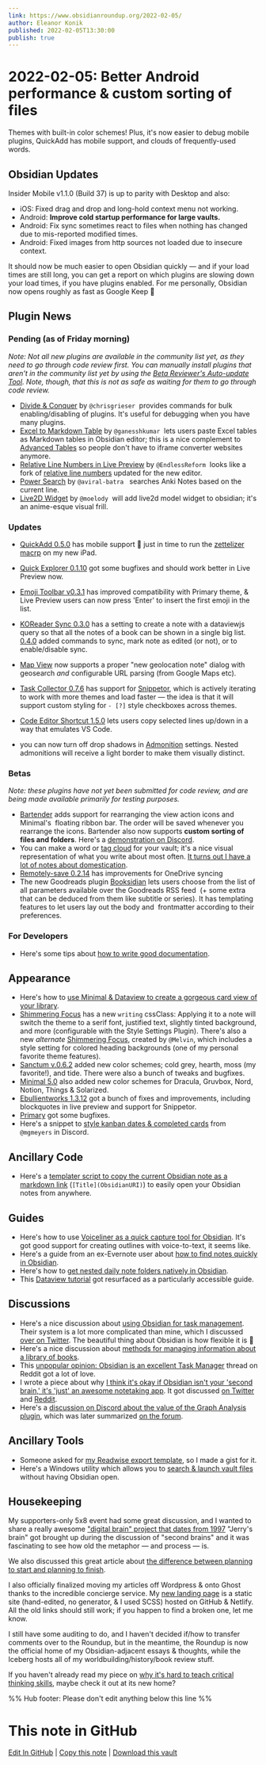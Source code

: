 ```yaml
---
link: https://www.obsidianroundup.org/2022-02-05/
author: Eleanor Konik
published: 2022-02-05T13:30:00
publish: true
---
```


# 2022-02-05: Better Android performance & custom sorting of files
Themes with built-in color schemes! Plus, it's now easier to debug mobile plugins, QuickAdd has mobile support, and clouds of frequently-used words. 

## Obsidian Updates

Insider Mobile v1.1.0 (Build 37) is up to parity with Desktop and also:

-   iOS: Fixed drag and drop and long-hold context menu not working.
-   Android: **Improve cold startup performance for large vaults.**
-   Android: Fix sync sometimes react to files when nothing has changed due to mis-reported modified times.
-   Android: Fixed images from http sources not loaded due to insecure context.

It should now be much easier to open Obsidian quickly — and if your load times are still long, you can get a report on which plugins are slowing down your load times, if you have plugins enabled. For me personally, Obsidian now opens roughly as fast as Google Keep 🥳

## Plugin News

### Pending (as of Friday morning)

_Note: Not all new plugins are available in the community list yet, as they need to go through code review first. You can manually install plugins that aren't in the community list yet by using the [Beta Reviewer's Auto-update Tool](https://github.com/TfTHacker/obsidian42-brat). Note, though, that this is not as safe as waiting for them to go through code review._

-   [Divide & Conquer](https://github.com/chrisgrieser/obsidian-divide-and-conquer) by `@chrisgrieser`  provides commands for bulk enabling/disabling of plugins. It's useful for debugging when you have many plugins.
-   [Excel to Markdown Table](https://github.com/ganesshkumar/obsidian-excel-to-markdown-table) by `@ganesshkumar`  lets users paste Excel tables as Markdown tables in Obsidian editor; this is a nice complement to [Advanced Tables](https://github.com/tgrosinger/advanced-tables-obsidian/) so people don't have to iframe converter websites anymore.
-   [Relative Line Numbers in Live Preview](https://github.com/EndlessReform/obsidian-relative-line-numbers) by `@EndlessReform`  looks like a fork of [relative line numbers](https://github.com/nadavspi/obsidian-relative-line-numbers) updated for the new editor.
-   [Power Search](https://github.com/aviral-batra/obsidian-power-search) by `@aviral-batra`   searches Anki Notes based on the current line.
-   [Live2D Widget](https://github.com/moelody/live2d-widget-obsidian) by `@moelody`  will add live2d model widget to obsidian; it's an anime-esque visual frill.

### Updates

-   [QuickAdd 0.5.0](https://github.com/chhoumann/quickadd) has mobile support 🥳 just in time to run the [zettelizer macrp](https://github.com/chhoumann/quickadd/tree/master/docs/Examples) on my new iPad.
-   [Quick Explorer 0.1.10](https://github.com/pjeby/quick-explorer/releases/tag/0.1.10) got some bugfixes and should work better in Live Preview now.
-   [Emoji Toolbar v0.3.1](https://github.com/oliveryh/obsidian-emoji-toolbar/releases/tag/0.3.1) has improved compatibility with Primary theme, & Live Preview users can now press 'Enter' to insert the first emoji in the list.

-   [KOReader Sync 0.3.0](https://github.com/Edo78/obsidian-koreader-sync#dataview-embedded) has a setting to create a note with a dataviewjs query so that all the notes of a book can be shown in a single big list. [0.4.0](https://github.com/Edo78/obsidian-koreader-sync#commands) added commands to sync, mark note as edited (or not), or to enable/disable sync.

-   [Map View](https://github.com/esm7/obsidian-map-view) now supports a proper "new geolocation note" dialog with geosearch _and_ configurable URL parsing (from Google Maps etc).
-   [Task Collector 0.7.6](https://github.com/ebullient/obsidian-task-collector) has support for [Snippetor](https://github.com/ebullient/obsidian-snippetor), which is actively iterating to work with more themes and load faster — the idea is that it will support custom styling for `- [?]` style checkboxes across themes.
-   [Code Editor Shortcut 1.5.0](https://github.com/timhor/obsidian-editor-shortcuts/releases/tag/1.5.0) lets users copy selected lines up/down in a way that emulates VS Code.
-   you can now turn off drop shadows in [Admonition](https://github.com/valentine195/obsidian-admonition) settings. Nested admonitions will receive a light border to make them visually distinct.

### Betas

_Note: these plugins have not yet been submitted for code review, and are being made available primarily for testing purposes._

-   [Bartender](https://github.com/nothingislost/obsidian-bartender) adds support for rearranging the view action icons and Minimal's  floating ribbon bar. The order will be saved whenever you rearrange the icons. Bartender also now supports **custom sorting of files and folders**. Here's a [demonstration on Discord](https://discord.com/channels/686053708261228577/931552763467411487/938535617195814972).
-   You can make a word or [tag cloud](https://github.com/joethei/obsidian-tagcloud) for your vault; it's a nice visual representation of what you write about most often. [It turns out I have a lot of notes about domestication](https://twitter.com/EleanorKonik/status/1488251003619188740).
-   [Remotely-save 0.2.14](https://github.com/fyears/remotely-save) has improvements for OneDrive syncing
-   The new Goodreads plugin [Booksidian](https://github.com/MichaBrugger/booksidian_plugin) lets users choose from the list of all parameters available over the Goodreads RSS feed  (+ some extra that can be deduced from them like subtitle or series). It has templating features to let users lay out the body and  frontmatter according to their preferences.

### For Developers

-   Here's some tips about [how to write good documentation](https://www.swyx.io/documentation-levels).

## Appearance

-   Here's how to [use Minimal & Dataview to create a gorgeous card view of your library](https://twitter.com/chrisbbh/status/1489327905511555073?s=21).
-   [Shimmering Focus](https://chrisgrieser.github.io/shimmering-focus/) has a new `writing` cssClass: Applying it to a note will switch the theme to a serif font, justified text, slightly tinted background, and more (configurable with the Style Settings Plugin). There's also a new _alternate_ [Shimmering Focus](https://github.com/tingmelvin/willemstad), created by `@Melvin`, which includes a style setting for colored heading backgrounds (one of my personal favorite theme features).
-   [Sanctum v.0.6.2](https://github.com/jdanielmourao/obsidian-sanctum/releases/tag/v0.6.2) added new color schemes; cold grey, hearth, moss (my favorite!), and tide. There were also a bunch of tweaks and bugfixes.
-   [Minimal 5.0](https://github.com/kepano/obsidian-minimal/releases/tag/5.0.0) also added new color schemes for Dracula, Gruvbox, Nord, Notion, Things & Solarized.
-   [Ebullientworks 1.3.12](https://github.com/ebullient/obsidian-theme-ebullientworks) got a bunch of fixes and improvements, including blockquotes in live preview and support for Snippetor.
-   [Primary](https://github.com/ceciliamay/obsidianmd-theme-primary/releases/tag/v.1.1.0) got some bugfixes.
-   Here's a snippet to [style kanban dates & completed cards](https://discord.com/channels/686053708261228577/702656734631821413/84005952529812686) from `@mgmeyers` in Discord.

## Ancillary Code

-   Here's a [templater script to copy the current Obsidian note as a markdown link](https://gist.github.com/selfire1/9b69a35840d02405942a3f9739276b3e) (`[Title](ObsidianURI)`) to easily open your Obsidian notes from anywhere.

## Guides

-   Here's how to use [Voiceliner as a quick capture tool for Obsidian](https://www.youtube.com/watch?v=VO9AD438czU). It's got good support for creating outlines with voice-to-text, it seems like.
-   Here's a guide from an ex-Evernote user about [how to find notes quickly in Obsidian](https://jamierubin.net/2022/02/01/practically-paperless-with-obsidian-episode-16-finding-notes-quickly/).
-   Here's how to [get nested daily note folders natively in Obsidian](https://www.reddit.com/r/ObsidianMD/comments/sjm5gp/nested_daily_note_folders_natively_in_obsidian/).
-   This [Dataview tutorial](https://www.youtube.com/watch?v=7kFEl7Ovsr8) got resurfaced as a particularly accessible guide.

## Discussions

-   Here's a nice discussion about [using Obsidian for task management](https://www.reddit.com/r/ObsidianMD/comments/sfq78s/unpopular_opinion_obsidian_is_an_excellent_task/). Their system is a lot more complicated than mine, which I discussed [over on Twitter](https://twitter.com/EleanorKonik/status/1487472577085800452). The beautiful thing about Obsidian is how flexible it is 💚
-   Here's a nice discussion about [methods for managing information about a library of books](https://www.reddit.com/r/ObsidianMD/comments/shb8s6/library_in_obsidian/).
-   This [unpopular opinion: Obsidian is an excellent Task Manager](https://www.reddit.com/r/ObsidianMD/comments/sfq78s/unpopular_opinion_obsidian_is_an_excellent_task/) thread on Reddit got a lot of love.
-   I wrote a piece about why [I think it's okay if Obsidian isn't your 'second brain,' it's 'just' an awesome notetaking app](https://www.obsidianroundup.org/ite-not-second-brain/). It got discussed [on Twitter](https://twitter.com/TfTHacker/status/1488482500850638853) and [Reddit](https://www.reddit.com/r/ObsidianMD/comments/shuy0d/obsidian_is_my_thinking_environment_not_my_second/).
-   Here's a [discussion on Discord about the value of the Graph Analysis plugin](https://discord.com/channels/686053708261228577/710585052769157141/938171786724536340), which was later summarized [on the forum](https://forum.obsidian.md/t/supercharging-a-messy-library-with-the-graph-analysis-plugin/31724).

## Ancillary Tools

-   Someone asked for [my Readwise export template](https://gist.github.com/eleanorkonik/1f0586fe13d98f1dbf18ec72b00bf37d), so I made a gist for it.
-   Here's a Windows utility which allows you to [search & launch vault files](https://github.com/fglass/obsidx) without having Obsidian open.

## Housekeeping

My supporters-only 5x8 event had some great discussion, and I wanted to share a really awesome ["digital brain" project that dates from 1997](https://www.jerrysbrain.com/welcome) "Jerry's brain" got brought up during the discussion of "second brains" and it was fascinating to see how old the metaphor — and process — is.

We also discussed this great article about [the difference between planning to start and planning to finish](https://studio.ribbonfarm.com/p/planning-to-start-planning-to-finish).

I also officially finalized moving my articles off Wordpress & onto Ghost thanks to the incredible concierge service. My [new landing page](https://eleanorkonik.com/) is a static site (hand-edited, no generator, & I used SCSS) hosted on GitHub & Netlify. All the old links should still work; if you happen to find a broken one, let me know.

I still have some auditing to do, and I haven't decided if/how to transfer comments over to the Roundup, but in the meantime, the Roundup is now the official home of my Obsidian-adjacent essays & thoughts, while the Iceberg hosts all of my worldbuilding/history/book review stuff.

If you haven't already read my piece on [why it's hard to teach critical thinking skills](https://www.obsidianroundup.org/difficulties-teaching-critical-thinking/), maybe check it out at its new home?

%% Hub footer: Please don't edit anything below this line %%

# This note in GitHub

<span class="git-footer">[Edit In GitHub](https://github.dev/obsidian-community/obsidian-hub/blob/main/01%20-%20Community/Obsidian%20Roundup/2022-02-05%20Better%20Android%20performance%20%26%20custom%20sorting%20of%20files.md "git-hub-edit-note") | [Copy this note](https://raw.githubusercontent.com/obsidian-community/obsidian-hub/main/01%20-%20Community/Obsidian%20Roundup/2022-02-05%20Better%20Android%20performance%20%26%20custom%20sorting%20of%20files.md "git-hub-copy-note") | [Download this vault](https://github.com/obsidian-community/obsidian-hub/archive/refs/heads/main.zip "git-hub-download-vault") </span>
